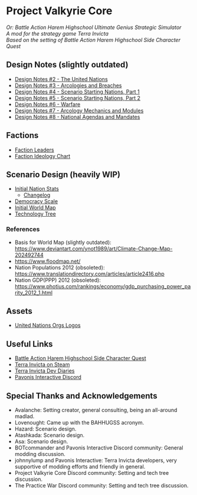 # Project Valkyrie Core
_Or: Battle Action Harem Highschool Ultimate Genius Strategic Simulator\
A mod for the strategy game Terra Invicta\
Based on the setting of Battle Action Harem Highschool Side Character Quest_

## Design Notes (slightly outdated)
- [Design Notes #2 - The United Nations](docs/TMM%202.md)
- [Design Notes #3 - Arcologies and Breaches](docs/TMM%203.md)
- [Design Notes #4 - Scenario Starting Nations, Part 1](docs/TMM%204.md)
- [Design Notes #5 - Scenario Starting Nations, Part 2](docs/TMM%205.md)
- [Design Notes #6 - Warfare](docs/TMM%206.md)
- [Design Notes #7 - Arcology Mechanics and Modules](docs/TMM%207.md)
- [Design Notes #8 - National Agendas and Mandates](docs/TMM%208.md)

## Factions
- [Faction Leaders](TI-PVC%20Leaderboard%2001D.png)
- [Faction Ideology Chart](BAHHSCQ%20Politics%20v4.png)

## Scenario Design (heavily WIP)
- [Initial Nation Stats](https://docs.google.com/spreadsheets/d/1Q24q10s4prjF_WJb0rQBVoIWNEGoloshCUb2pn2M-oI/edit#gid=2095197382)
  - [Changelog](docs/Initial%20Nation%20Stats%20Changelog.md)
- [Democracy Scale](BAHHSCQ%20Nation%20Stats%20Democracy%20v1.png)
- [Initial World Map](TI-PVC%20World%20Map%202025%203E.png)
- [Technology Tree](BAHHSCQ%20Tech%20Tree-Complex%20Tech%20Tree%200g.png)
### References
- Basis for World Map (slightly outdated): https://www.deviantart.com/ynot1989/art/Climate-Change-Map-202492744
- https://www.floodmap.net/
- Nation Populations 2012 (obsoleted): https://www.translationdirectory.com/articles/article2416.php
- Nation GDP(PPP) 2012 (obsoleted): https://www.photius.com/rankings/economy/gdp_purchasing_power_parity_2012_1.html

## Assets
- [United Nations Orgs Logos](TI-PVC%20UN%20Orgs%2001B.png)

## Useful Links
- [Battle Action Harem Highschool Side Character Quest](https://forums.sufficientvelocity.com/threads/battle-action-harem-highschool-side-character-quest-no-sv-you-are-the-waifu.15335/reader/)
- [Terra Invicta on Steam](https://store.steampowered.com/app/1176470/Terra_Invicta/)
- [Terra Invicta Dev Diaries](https://www.pavonisinteractive.com/phpBB3/viewforum.php?f=7)
- [Pavonis Interactive Discord](https://discord.gg/XBVqMZU)

## Special Thanks and Acknowledgements
- Avalanche: Setting creator, general consulting, being an all-around madlad.
- Lovenought: Came up with the BAHHUGSS acronym.
- Hazard: Scenario design.
- Atashkada: Scenario design.
- Asa: Scenario design.
- BOTcommander and Pavonis Interactive Discord community: General modding discussion.
- johnnylump and Pavonis Interactive: Terra Invicta developers, very supportive of modding efforts and friendly in general.
- Project Valkyrie Core Discord community: Setting and tech tree discussion.
- The Practice War Discord community: Setting and tech tree discussion.
